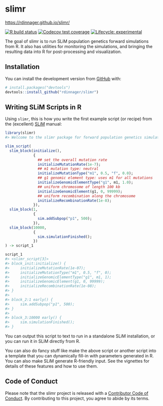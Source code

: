 
<!-- README.md is generated from README.Rmd. Please edit that file -->

# slimr

<https://rdinnager.github.io/slimr/>

<!-- badges: start -->

[![R build
status](https://github.com/rdinnager/slimr/workflows/R-CMD-check/badge.svg)](https://github.com/rdinnager/slimr/actions)
[![Codecov test
coverage](https://codecov.io/gh/rdinnager/slimr/branch/master/graph/badge.svg)](https://codecov.io/gh/rdinnager/slimr?branch=master)
[![Lifecycle:
experimental](https://img.shields.io/badge/lifecycle-experimental-orange.svg)](https://www.tidyverse.org/lifecycle/#experimental)
<!-- badges: end -->

The goal of slimr is to run SLiM population genetics forward simulations
from R. It also has utilities for monitoring the simulations, and
bringing the resulting data into R for post-processing and
visualization.

## Installation

You can install the development version from
[GitHub](https://github.com/) with:

``` r
# install.packages("devtools")
devtools::install_github("rdinnager/slimr")
```

## Writing SLiM Scripts in R

Using `slimr`, this is how you write the first example script (or
recipe) from the (excellent) [SLiM](https://messerlab.org/slim/) manual:

``` r
library(slimr)
#> Welcome to the slimr package for forward population genetics simulation in SLiM. For more information on SLiM please visit https://messerlab.org/slim/ .

slim_script(
  slim_block(initialize(),
             {
               ## set the overall mutation rate
               initializeMutationRate(1e-7); 
               ## m1 mutation type: neutral
               initializeMutationType("m1", 0.5, "f", 0.0);
               ## g1 genomic element type: uses m1 for all mutations
               initializeGenomicElementType("g1", m1, 1.0);
               ## uniform chromosome of length 100 kb
               initializeGenomicElement(g1, 0, 99999);
               ## uniform recombination along the chromosome
               initializeRecombinationRate(1e-8);
             }),
  slim_block(1,
             {
               sim.addSubpop("p1", 500);
             }),
  slim_block(10000,
             {
               sim.simulationFinished();
             })
) -> script_1

script_1
#> <slimr_script[3]>
#> block_init:initialize() {
#>     initializeMutationRate(1e-07);
#>     initializeMutationType("m1", 0.5, "f", 0);
#>     initializeGenomicElementType("g1", m1, 1);
#>     initializeGenomicElement(g1, 0, 99999);
#>     initializeRecombinationRate(1e-08);
#> }
#> 
#> block_2:1 early() {
#>     sim.addSubpop("p1", 500);
#> }
#> 
#> block_3:10000 early() {
#>     sim.simulationFinished();
#> }
```

You can output this script to text to run in a standalone SLiM
installation, or you can run it in SLiM directly from R.

You can also do fancy stuff like make the above script or another script
into a template that you can dynamically fill-in with parameters
generated in R. You can also make SLiM generate R-friendly input. See
the vignettes for details of these features and how to use them.

## Code of Conduct

Please note that the slimr project is released with a [Contributor Code
of
Conduct](https://contributor-covenant.org/version/2/0/CODE_OF_CONDUCT.html).
By contributing to this project, you agree to abide by its terms.
